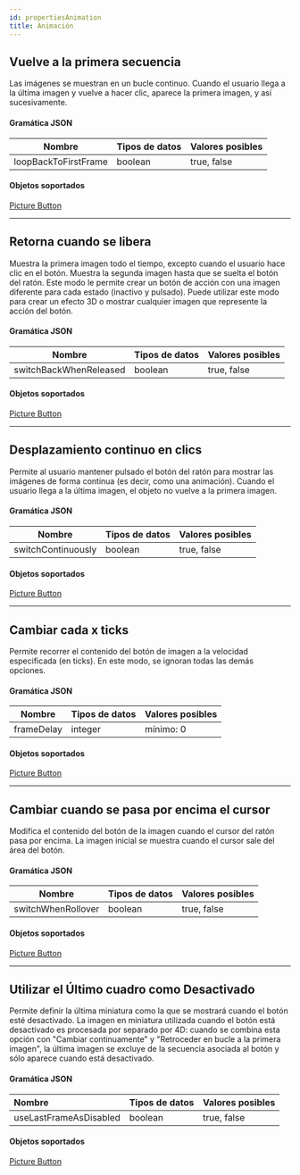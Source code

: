 ```yaml
---
id: propertiesAnimation
title: Animación
---
```


## Vuelve a la primera secuencia

Las imágenes se muestran en un bucle continuo. Cuando el usuario llega a la última imagen y vuelve a hacer clic, aparece la primera imagen, y así sucesivamente.

#### Gramática JSON

| Nombre               | Tipos de datos | Valores posibles |
| -------------------- | -------------- | ---------------- |
| loopBackToFirstFrame | boolean        | true, false      |

#### Objetos soportados

[Picture Button](pictureButton_overview.md)

***

## Retorna cuando se libera

Muestra la primera imagen todo el tiempo, excepto cuando el usuario hace clic en el botón. Muestra la segunda imagen hasta que se suelta el botón del ratón. Este modo le permite crear un botón de acción con una imagen diferente para cada estado (inactivo y pulsado). Puede utilizar este modo para crear un efecto 3D o mostrar cualquier imagen que represente la acción del botón.

#### Gramática JSON

| Nombre                 | Tipos de datos | Valores posibles |
| ---------------------- | -------------- | ---------------- |
| switchBackWhenReleased | boolean        | true, false      |

#### Objetos soportados

[Picture Button](pictureButton_overview.md)

***

## Desplazamiento continuo en clics

Permite al usuario mantener pulsado el botón del ratón para mostrar las imágenes de forma continua (es decir, como una animación). Cuando el usuario llega a la última imagen, el objeto no vuelve a la primera imagen.

#### Gramática JSON

| Nombre             | Tipos de datos | Valores posibles |
| ------------------ | -------------- | ---------------- |
| switchContinuously | boolean        | true, false      |

#### Objetos soportados

[Picture Button](pictureButton_overview.md)

***

## Cambiar cada x ticks

Permite recorrer el contenido del botón de imagen a la velocidad especificada (en ticks). En este modo, se ignoran todas las demás opciones.

#### Gramática JSON

| Nombre     | Tipos de datos | Valores posibles |
| ---------- | -------------- | ---------------- |
| frameDelay | integer        | mínimo: 0        |

#### Objetos soportados

[Picture Button](pictureButton_overview.md)

***

## Cambiar cuando se pasa por encima el cursor

Modifica el contenido del botón de la imagen cuando el cursor del ratón pasa por encima. La imagen inicial se muestra cuando el cursor sale del área del botón.

#### Gramática JSON

| Nombre             | Tipos de datos | Valores posibles |
| ------------------ | -------------- | ---------------- |
| switchWhenRollover | boolean        | true, false      |

#### Objetos soportados

[Picture Button](pictureButton_overview.md)

***

## Utilizar el Último cuadro como Desactivado

Permite definir la última miniatura como la que se mostrará cuando el botón esté desactivado. La imagen en miniatura utilizada cuando el botón está desactivado es procesada por separado por 4D: cuando se combina esta opción con "Cambiar continuamente" y "Retroceder en bucle a la primera imagen", la última imagen se excluye de la secuencia asociada al botón y sólo aparece cuando está desactivado.

#### Gramática JSON

| Nombre                 | Tipos de datos | Valores posibles |
| :--------------------- | -------------- | ---------------- |
| useLastFrameAsDisabled | boolean        | true, false      |

#### Objetos soportados

[Picture Button](pictureButton_overview.md)
